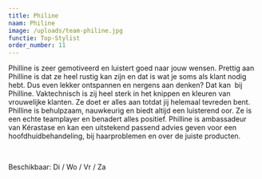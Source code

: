 ```yaml
---
title: Philine
naam: Philine
image: /uploads/team-philine.jpg
functie: Top-Stylist
order_number: 11
---
```


Philline is zeer gemotiveerd en luistert goed naar jouw wensen. Prettig aan Philline is dat ze heel rustig kan zijn en dat is wat je soms als klant nodig hebt. Dus even lekker ontspannen en nergens aan denken? Dat kan&nbsp; bij Philline. Vaktechnisch is zij heel sterk in het knippen en kleuren van vrouwelijke klanten. Ze doet er alles aan totdat jij helemaal tevreden bent. Philline is behulpzaam, nauwkeurig en biedt altijd een luisterend oor. Ze is een echte teamplayer en benadert alles positief. Philline is ambassadeur van Kérastase en kan een uitstekend passend advies geven voor een hoofdhuidbehandeling, bij haarproblemen en over de juiste producten.

&nbsp;

Beschikbaar: Di / Wo / Vr / Za